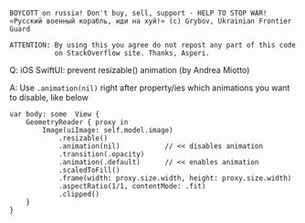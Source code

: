 ```
BOYCOTT on russia! Don't buy, sell, support - HELP TO STOP WAR!
«Русский военный корабль, иди на хуй!» (c) Grybov, Ukrainian Frontier Guard

ATTENTION: By using this you agree do not repost any part of this code
           on StackOverflow site. Thanks, Asperi.
```

Q: iOS SwiftUI: prevent resizable() animation (by Andrea Miotto)

A: Use `.animation(nil)` right after property/ies which animations you want to disable, like below

    var body: some  View {
        GeometryReader { proxy in
            Image(uiImage: self.model.image)
                .resizable()
                .animation(nil)           // << disables animation
                .transition(.opacity)
                .animation(.default)      // << enables animation
                .scaledToFill()
                .frame(width: proxy.size.width, height: proxy.size.width)
                .aspectRatio(1/1, contentMode: .fit)
                .clipped()
        }
    }
